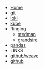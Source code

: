 <!-- docs/_sidebar.md -->

- [Home](/)
- [git](git.md)
- [loki](loki.md)
- [kube](kubenotes.md)
- Ringing
  - [stedman](stedman.md)
  - [grandsire](g11.md)
- [pandas](notes.md)
- LINKS
- [github/weave](https://github.com/d-james-projects/archive/blob/master/docs/weave.md)
- [github](https://github.com/d-james-projects/archive)
